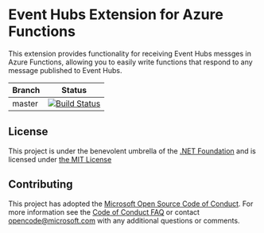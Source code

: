 ﻿# Event Hubs Extension for Azure Functions
This extension provides functionality for receiving Event Hubs messges in Azure Functions, allowing you to easily write functions that respond to any message published to Event Hubs.

|Branch|Status|
|---|---|
|master|[![Build Status](https://azfunc.visualstudio.com/Azure%20Functions/_apis/build/status/azure-functions-eventhubs-extension-ci?branchName=dev)](https://azfunc.visualstudio.com/Azure%20Functions/_build/latest?definitionId=18&branchName=dev)

## License

This project is under the benevolent umbrella of the [.NET Foundation](http://www.dotnetfoundation.org/) and is licensed under [the MIT License](https://github.com/Azure/azure-webjobs-sdk/blob/master/LICENSE.txt)

## Contributing

This project has adopted the [Microsoft Open Source Code of Conduct](https://opensource.microsoft.com/codeofconduct/). For more information see the [Code of Conduct FAQ](https://opensource.microsoft.com/codeofconduct/faq/) or contact [opencode@microsoft.com](mailto:opencode@microsoft.com) with any additional questions or comments.

